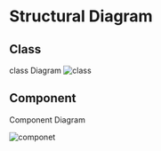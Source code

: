# Structural Diagram
## Class
class Diagram
![class](https://user-images.githubusercontent.com/101818853/160849645-bc6ed992-b230-4d30-967e-1f7799e030df.png)

## Component
Component Diagram

![componet](https://user-images.githubusercontent.com/101818853/161126041-7065ec61-3318-453c-b0f3-d4205f4af6ac.png)


